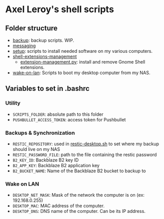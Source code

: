 # Axel Leroy's shell scripts

## Folder structure
* [backup](backup/): backup scripts. WIP.
* [messaging](messaging/)
* [setup](setup/): scripts to install needed software on my various computers.
* [shell-extensions-management](shell-extensions-management/)
    * [extension-management.py](shell-extensions-management/extension-management.py): install and remove Gnome Shell extensions.
* [wake-on-lan](wake-on-lan/): Scripts to boot my desktop computer from my NAS.

## Variables to set in .bashrc

### Utility
* `SCRIPTS_FOLDER`: absolute path to this folder
* `PUSHBULLET_ACCESS_TOKEN`: access token for Pushbullet

### Backups & Synchronization
* `RESTIC_REPOSITORY`: used in [restic-desktop.sh](backup/restic-desktop.sh) to set where my backup should live on my NAS
* `RESTIC_PASSWORD_FILE`: path to the file containing the restic password
* `B2_KEY_ID`: Backblaze B2 key ID
* `B2_APP_KEY`: Backblaze B2 application key
* `B2_BUCKET_NAME`: Name of the Backblaze B2 bucket to backup to

### Wake on LAN
* `DESKTOP_NET_MASK`: Mask of the network the computer is on (ex: 192.168.0.255)
* `DESKTOP_MAC`: MAC address of the computer.
* `DESKTOP_DNS`: DNS name of the computer. Can be its IP address.
